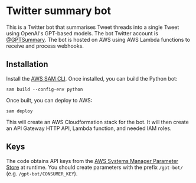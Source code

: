 # Twitter summary bot

This is a Twitter bot that summarises Tweet threads into a single Tweet
using OpenAI's GPT-based models. The bot Twitter account is
[@GPTSummary](https://twitter.com/GPTSummary). The bot is hosted on AWS
using AWS Lambda functions to receive and process webhooks.

## Installation
Install the [AWS SAM
CLI](https://docs.aws.amazon.com/serverless-application-model/latest/developerguide/install-sam-cli.html). Once installed, you can build the Python bot:
```
sam build --config-env python
```
Once built, you can deploy to AWS:
```
sam deploy
```
This will create an AWS Cloudformation stack for the bot. It will then
create an API Gateway HTTP API, Lambda function, and needed IAM roles.

## Keys
The code obtains API keys from the [AWS Systems Manager Parameter
Store](https://docs.aws.amazon.com/systems-manager/latest/userguide/systems-manager-parameter-store.html)
at runtime. You should create parameters with the prefix `/gpt-bot/`
(e.g. `/gpt-bot/CONSUMER_KEY`).
